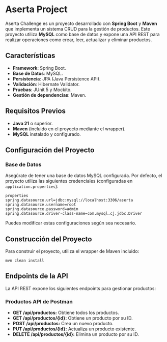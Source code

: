 # Aserta Project
Aserta Challenge es un proyecto desarrollado con **Spring Boot** y **Maven** que implementa un sistema CRUD para la gestión de productos. Este proyecto utiliza **MySQL** como base de datos y expone una API REST para realizar operaciones como crear, leer, actualizar y eliminar productos.

## Características

- **Framework**: Spring Boot.
- **Base de Datos**: MySQL.
- **Persistencia**: JPA (Java Persistence API).
- **Validación**: Hibernate Validator.
- **Pruebas**: JUnit 5 y Mockito.
- **Gestión de dependencias**: Maven.

## Requisitos Previos

- **Java 21** o superior.
- **Maven** (incluido en el proyecto mediante el wrapper).
- **MySQL** instalado y configurado.

## Configuración del Proyecto

### Base de Datos

Asegúrate de tener una base de datos MySQL configurada. Por defecto, el proyecto utiliza las siguientes credenciales (configuradas en `application.properties`):

```
properties
spring.datasource.url=jdbc:mysql://localhost:3306/aserta
spring.datasource.username=root
spring.datasource.password=admin
spring.datasource.driver-class-name=com.mysql.cj.jdbc.Driver
```

Puedes modificar estas configuraciones según sea necesario.

## Construcción del Proyecto
Para construir el proyecto, utiliza el wrapper de Maven incluido:
```
mvn clean install
```

## Endpoints de la API
La API REST expone los siguientes endpoints para gestionar productos:

### Productos API de Postman
* **GET /api/productos:** Obtiene todos los productos.
* **GET /api/productos/{id}:** Obtiene un producto por su ID.
* **POST /api/productos:** Crea un nuevo producto.
* **PUT /api/productos/{id}:** Actualiza un producto existente.
* **DELETE /api/productos/{id}:** Elimina un producto por su ID.